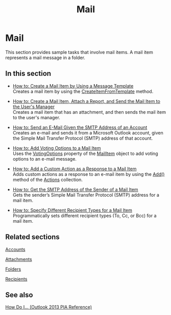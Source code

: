 ﻿---
title: Mail
TOCTitle: Mail
ms:assetid: 7eddd53c-a598-4dc1-b555-fd3af1236402
ms:mtpsurl: https://msdn.microsoft.com/en-us/library/Ff184619(v=office.15)
ms:contentKeyID: 55119864
ms.date: 07/24/2014
mtps_version: v=office.15
---

# Mail

This section provides sample tasks that involve mail items. A mail item represents a mail message in a folder.

## In this section

  - [How to: Create a Mail Item by Using a Message Template](how-to-create-a-mail-item-by-using-a-message-template.md)  
    Creates a mail item by using the [CreateItemFromTemplate](https://msdn.microsoft.com/en-us/library/bb611329\(v=office.15\)) method.

  - [How to: Create a Mail Item, Attach a Report, and Send the Mail Item to the User's Manager](how-to-create-a-mail-item-attach-a-report-and-send-the-mail-item-to-the-user-s-manager.md)  
    Creates a mail item that has an attachment, and then sends the mail item to the user's manager.

  - [How to: Send an E-Mail Given the SMTP Address of an Account](how-to-send-an-e-mail-given-the-smtp-address-of-an-account.md)  
    Creates an e-mail and sends it from a Microsoft Outlook account, given the Simple Mail Transfer Protocol (SMTP) address of that account.

  - [How to: Add Voting Options to a Mail Item](how-to-add-voting-options-to-a-mail-item.md)  
    Uses the [VotingOptions](https://msdn.microsoft.com/en-us/library/bb652695\(v=office.15\)) property of the [MailItem](https://msdn.microsoft.com/en-us/library/bb643865\(v=office.15\)) object to add voting options to an e-mail message.

  - [How to: Add a Custom Action as a Response to a Mail Item](how-to-add-a-custom-action-as-a-response-to-a-mail-item.md)  
    Adds custom actions as a response to an e-mail item by using the [Add()](https://msdn.microsoft.com/en-us/library/bb612077\(v=office.15\)) method of the [Actions](https://msdn.microsoft.com/en-us/library/bb611963\(v=office.15\)) collection.

  - [How to: Get the SMTP Address of the Sender of a Mail Item](how-to-get-the-smtp-address-of-the-sender-of-a-mail-item.md)  
    Gets the sender’s Simple Mail Transfer Protocol (SMTP) address for a mail item.

  - [How to: Specify Different Recipient Types for a Mail Item](how-to-specify-different-recipient-types-for-a-mail-item.md)  
    Programmatically sets different recipient types (To, Cc, or Bcc) for a mail item.

## Related sections

[Accounts](accounts.md)

[Attachments](attachments.md)

[Folders](folders.md)

[Recipients](recipients.md)

## See also



[How Do I... (Outlook 2013 PIA Reference)](how-do-i-outlook-2013-pia-reference.md)

